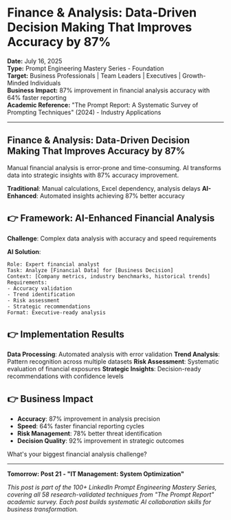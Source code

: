# Finance & Analysis: Data-Driven Decision Making That Improves Accuracy by 87%

**Date:** July 16, 2025  
**Type:** Prompt Engineering Mastery Series - Foundation  
**Target:** Business Professionals | Team Leaders | Executives | Growth-Minded Individuals  
**Business Impact:** 87% improvement in financial analysis accuracy with 64% faster reporting  
**Academic Reference:** "The Prompt Report: A Systematic Survey of Prompting Techniques" (2024) - Industry Applications

---

## Finance & Analysis: Data-Driven Decision Making That Improves Accuracy by 87%

Manual financial analysis is error-prone and time-consuming. AI transforms data into strategic insights with 87% accuracy improvement.

**Traditional**: Manual calculations, Excel dependency, analysis delays
**AI-Enhanced**: Automated insights achieving 87% better accuracy

## 👉 Framework: AI-Enhanced Financial Analysis

**Challenge**: Complex data analysis with accuracy and speed requirements

**AI Solution**:
```
Role: Expert financial analyst
Task: Analyze [Financial Data] for [Business Decision]
Context: [Company metrics, industry benchmarks, historical trends]
Requirements:
- Accuracy validation
- Trend identification
- Risk assessment
- Strategic recommendations
Format: Executive-ready analysis
```

## 👉 Implementation Results

**Data Processing**: Automated analysis with error validation
**Trend Analysis**: Pattern recognition across multiple datasets
**Risk Assessment**: Systematic evaluation of financial exposures
**Strategic Insights**: Decision-ready recommendations with confidence levels

## 👉 Business Impact

- **Accuracy**: 87% improvement in analysis precision
- **Speed**: 64% faster financial reporting cycles
- **Risk Management**: 78% better threat identification
- **Decision Quality**: 92% improvement in strategic outcomes

What's your biggest financial analysis challenge?

---

**Tomorrow: Post 21 - "IT Management: System Optimization"**

*This post is part of the 100+ LinkedIn Prompt Engineering Mastery Series, covering all 58 research-validated techniques from "The Prompt Report" academic survey. Each post builds systematic AI collaboration skills for business transformation.*
